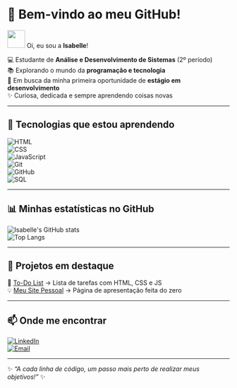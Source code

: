 # 🌟 Bem-vindo ao meu GitHub!  

<img src="https://media.giphy.com/media/hvRJCLFzcasrR4ia7z/giphy.gif" width="40"> Oi, eu sou a **Isabelle**!  

💻 Estudante de **Análise e Desenvolvimento de Sistemas** (2º período)  
📚 Explorando o mundo da **programação e tecnologia**  
🚀 Em busca da minha primeira oportunidade de **estágio em desenvolvimento**  
✨ Curiosa, dedicada e sempre aprendendo coisas novas  

---

## 🔧 Tecnologias que estou aprendendo

![HTML](https://img.shields.io/badge/HTML5-E34F26?style=for-the-badge&logo=html5&logoColor=white)  
![CSS](https://img.shields.io/badge/CSS3-1572B6?style=for-the-badge&logo=css3&logoColor=white)  
![JavaScript](https://img.shields.io/badge/JavaScript-F7DF1E?style=for-the-badge&logo=javascript&logoColor=black)  
![Git](https://img.shields.io/badge/Git-F05032?style=for-the-badge&logo=git&logoColor=white)  
![GitHub](https://img.shields.io/badge/GitHub-181717?style=for-the-badge&logo=github&logoColor=white)  
![SQL](https://img.shields.io/badge/SQL-003B57?style=for-the-badge&logo=mysql&logoColor=white)  

---

## 📊 Minhas estatísticas no GitHub

![Isabelle's GitHub stats](https://github-readme-stats.vercel.app/api?username=SEU-USUARIO&show_icons=true&theme=tokyonight)  
![Top Langs](https://github-readme-stats.vercel.app/api/top-langs/?username=SEU-USUARIO&layout=compact&theme=tokyonight)

---

## 🚀 Projetos em destaque

🌱 [To-Do List](https://github.com/SEU-USUARIO/todo-list) → Lista de tarefas com HTML, CSS e JS  
💡 [Meu Site Pessoal](https://github.com/SEU-USUARIO/site-pessoal) → Página de apresentação feita do zero  

---

## 📫 Onde me encontrar

[![LinkedIn](https://img.shields.io/badge/LinkedIn-0077B5?style=for-the-badge&logo=linkedin&logoColor=white)](https://www.linkedin.com/in/SEU-LINKEDIN)  
[![Email](https://img.shields.io/badge/Email-D14836?style=for-the-badge&logo=gmail&logoColor=white)](mailto:isamoreira280554@gmail.com)  

---

✨ *“A cada linha de código, um passo mais perto de realizar meus objetivos!”* ✨
